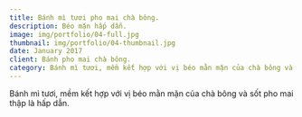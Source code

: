 ```yaml
---
title: Bánh mì tươi pho mai chà bông.
description: Béo mặn hấp dẫn.
image: img/portfolio/04-full.jpg
thumbnail: img/portfolio/04-thumbnail.jpg
date: January 2017
client: Bánh pho mai chà bông.
category: Bánh mì tươi, mềm kết hợp với vị béo mằn mặn của chà bông và sốt pho mai.
---
```

Bánh mì tươi, mềm kết hợp với vị béo mằn mặn của chà bông và sốt pho mai thập là hấp dẫn.
